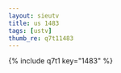 ```yaml
--- 
layout: sieutv
title: us 1483
tags: [ustv]
thumb_re: q7t11483
---
```

{% include q7t1 key="1483" %} 
